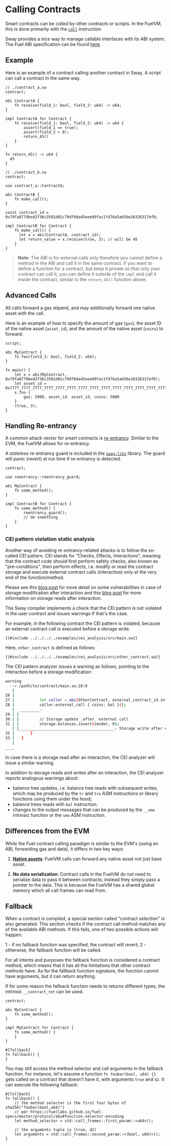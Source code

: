 # Calling Contracts

Smart contracts can be _called_ by other contracts or scripts. In the FuelVM, this is done primarily with the [`call`](https://fuellabs.github.io/fuel-specs/master/vm/instruction_set#call-call-contract) instruction.

Sway provides a nice way to manage callable interfaces with its ABI system. The Fuel ABI specification can be found [here](https://fuellabs.github.io/fuel-specs/master/protocol/abi).

## Example

Here is an example of a contract calling another contract in Sway. A script can call a contract in the same way.

```sway
// ./contract_a.sw
contract;

abi ContractA {
    fn receive(field_1: bool, field_2: u64) -> u64;
}

impl ContractA for Contract {
    fn receive(field_1: bool, field_2: u64) -> u64 {
        assert(field_1 == true);
        assert(field_2 > 0);
        return_45()
    }
}

fn return_45() -> u64 {
  45
}
```

```sway
// ./contract_b.sw
contract;

use contract_a::ContractA;

abi ContractB {
    fn make_call();
}

const contract_id = 0x79fa8779bed2f36c3581d01c79df8da45eee09fac1fd76a5a656e16326317ef0;

impl ContractB for Contract {
    fn make_call() {
      let x = abi(ContractA, contract_id);
      let return_value = x.receive(true, 3); // will be 45
    }
}
```

> **Note**: The ABI is for external calls only therefore you cannot define a method in the ABI and call it in the same contract. If you want to define a function for a contract, but keep it private so that only your contract can call it, you can define it outside of the `impl` and call it inside the contract, similar to the `return_45()` function above.

## Advanced Calls

All calls forward a gas stipend, and may additionally forward one native asset with the call.

Here is an example of how to specify the amount of gas (`gas`), the asset ID of the native asset (`asset_id`), and the amount of the native asset (`coins`) to forward:

```sway
script;

abi MyContract {
    fn foo(field_1: bool, field_2: u64);
}

fn main() {
    let x = abi(MyContract, 0x79fa8779bed2f36c3581d01c79df8da45eee09fac1fd76a5a656e16326317ef0);
    let asset_id = 0x7777_7777_7777_7777_7777_7777_7777_7777_7777_7777_7777_7777_7777_7777_7777_7777;
    x.foo {
        gas: 5000, asset_id: asset_id, coins: 5000
    }
    (true, 3);
}
```

## Handling Re-entrancy

A common attack vector for smart contracts is [re-entrancy](https://docs.soliditylang.org/en/v0.8.4/security-considerations.html#re-entrancy). Similar to the EVM, the FuelVM allows for re-entrancy.

A _stateless_ re-entrancy guard is included in the [`sway-libs`](https://fuellabs.github.io/sway-libs/book/reentrancy/index.html) library. The guard will panic (revert) at run time if re-entrancy is detected.

```sway
contract;

use reentrancy::reentrancy_guard;

abi MyContract {
    fn some_method();
}

impl ContractB for Contract {
    fn some_method() {
        reentrancy_guard();
        // do something
    }
}
```

### CEI pattern violation static analysis

Another way of avoiding re-entrancy-related attacks is to follow the so-called
_CEI_ pattern. CEI stands for "Checks, Effects, Interactions", meaning that the
contract code should first perform safety checks, also known as
"pre-conditions", then perform effects, i.e. modify or read the contract storage
and execute external contract calls (interaction) only at the very end of the
function/method.

Please see this [blog post](https://fravoll.github.io/solidity-patterns/checks_effects_interactions.html)
for more detail on some vulnerabilities in case of storage modification after
interaction and this [blog post](https://chainsecurity.com/curve-lp-oracle-manipulation-post-mortem) for
more information on storage reads after interaction.

The Sway compiler implements a check that the CEI pattern is not violated in the
user contract and issues warnings if that's the case.

For example, in the following contract the CEI pattern is violated, because an
external contract call is executed before a storage write.

```sway
{{#include ../../../../examples/cei_analysis/src/main.sw}}
```

Here, `other_contract` is defined as follows:

```sway
{{#include ../../../../examples/cei_analysis/src/other_contract.sw}}
```

The CEI pattern analyzer issues a warning as follows, pointing to the
interaction before a storage modification:

```sh
warning
  --> /path/to/contract/main.sw:28:9
   |
26 |
27 |           let caller = abi(OtherContract, external_contract_id.into());
28 |           caller.external_call { coins: bal }();
   |  _________-
29 | |
30 | |         // Storage update _after_ external call
31 | |         storage.balances.insert(sender, 0);
   | |__________________________________________- Storage write after external contract interaction in function or method "withdraw". Consider making all storage writes before calling another contract
32 |       }
33 |   }
   |
____
```

In case there is a storage read after an interaction, the CEI analyzer will issue a similar warning.

In addition to storage reads and writes after an interaction, the CEI analyzer reports analogous warnings about:

- balance tree updates, i.e. balance tree reads with subsequent writes, which may be produced by the `tr` and `tro` ASM instructions or library functions using them under the hood;
- balance trees reads with `bal` instruction;
- changes to the output messages that can be produced by the `__smo` intrinsic function or the `smo` ASM instruction.

## Differences from the EVM

While the Fuel contract calling paradigm is similar to the EVM's (using an ABI, forwarding gas and data), it differs in _two_ key ways:

1. [**Native assets**](./native_assets.md): FuelVM calls can forward any native asset not just base asset.

2. **No data serialization**: Contract calls in the FuelVM do not need to serialize data to pass it between contracts; instead they simply pass a pointer to the data. This is because the FuelVM has a shared global memory which all call frames can read from.

## Fallback

When a contract is compiled, a special section called "contract selection" is also generated. This section checks if the contract call method matches any of the available ABI methods. If this fails, one of two possible actions will happen:

1 - if no fallback function was specified, the contract will revert;
2 - otherwise, the fallback function will be called.

For all intents and purposes the fallback function is considered a contract method, which means that it has all the limitations that other contract methods have. As for the fallback function signature, the function cannot have arguments, but it can return anything.

If for some reason the fallback function needs to returns different types, the intrinsic `__contract_ret` can be used.

```sway
contract;

abi MyContract {
    fn some_method();
}

impl MyContract for Contract {
    fn some_method() {
    }
}

#[fallback]
fn fallback() {
}
```

You may still access the method selector and call arguments in the fallback function.
For instance, let's assume a function `fn foobar(bool, u64) {}` gets called on a contract that doesn't have it, with arguments `true` and `42`.
It can execute the following fallback:

```sway
#[fallback]
fn fallback() {
    // the method selector is the first four bytes of sha256("foobar(bool,u64)")
    // per https://fuellabs.github.io/fuel-specs/master/protocol/abi#function-selector-encoding
    let method_selector = std::call_frames::first_param::<u64>();

    // the arguments tuple is (true, 42)
    let arguments = std::call_frames::second_param::<(bool, u64)>();
}
```
